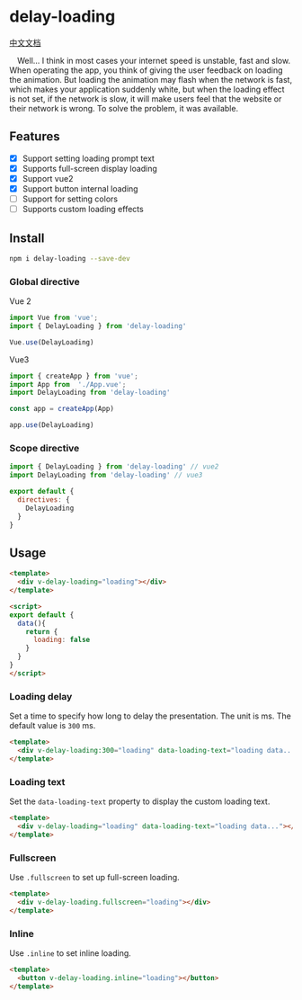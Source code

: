 # delay-loading

[中文文档](/README.CN.md)

&ensp;&ensp;Well... I think in most cases your internet speed is unstable, fast and slow. When operating the app, you think of giving the user feedback on loading the animation. But loading the animation may flash when the network is fast, which makes your application suddenly white, but when the loading effect is not set, if the network is slow, it will make users feel that the website or their network is wrong. To solve the problem, it was available.

## Features

- [x] Support setting loading prompt text
- [x] Supports full-screen display loading
- [x] Support vue2
- [x] Support button internal loading
- [ ] Support for setting colors
- [ ] Supports custom loading effects

## Install

```sh
npm i delay-loading --save-dev
```

### Global directive

Vue 2
```js
import Vue from 'vue';
import { DelayLoading } from 'delay-loading'

Vue.use(DelayLoading)
```

Vue3
```js
import { createApp } from 'vue';
import App from  './App.vue';
import DelayLoading from 'delay-loading'

const app = createApp(App)

app.use(DelayLoading)
```

### Scope directive
```js
import { DelayLoading } from 'delay-loading' // vue2
import DelayLoading from 'delay-loading' // vue3

export default {
  directives: {
    DelayLoading
  }
}
```

## Usage
```html
<template>
  <div v-delay-loading="loading"></div>
</template>

<script>
export default {
  data(){
    return {
      loading: false
    }
  }
}
</script>
```

### Loading delay
Set a time to specify how long to delay the presentation. The unit is ms. The default value is `300` ms.

```html
<template>
  <div v-delay-loading:300="loading" data-loading-text="loading data..."></div>
</template>
```

### Loading text

Set the `data-loading-text` property to display the custom loading text.

```html
<template>
  <div v-delay-loading="loading" data-loading-text="loading data..."></div>
</template>
```

### Fullscreen

Use `.fullscreen` to set up full-screen loading.

```html
<template>
  <div v-delay-loading.fullscreen="loading"></div>
</template>
```

### Inline

Use `.inline` to set inline loading.

```html
<template>
  <button v-delay-loading.inline="loading"></button>
</template>
```
